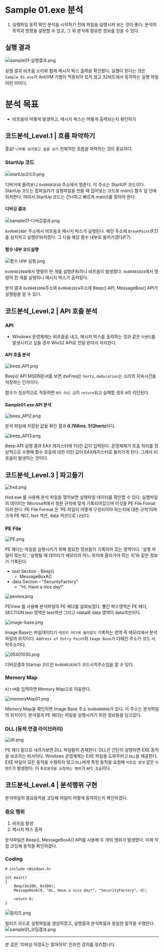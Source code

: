 # Sample 01.exe 분석

1. 실행파일 동작 확인
   분석을 시작하기 전에 파일을 실행시켜 보는 것이 좋다. 분석의 목적과 방향을
   설정할 수 있고, 그 외 분석에 필요한 정보를 얻을 수 있다.

## 실행 결과

![sample01-실행결과.png](https://images.velog.io/post-images/jjewqm/10373ac0-4285-11ea-b241-bd2f170b4f1c/sample01-실행결과.png)

실행 결과 비프음 소리와 함께 메시지 박스 출력을 확인했다. 실행이 된다는 것은 `Sample 01.exe`가 AntiVM 기법이 적용되어 있지 않고 32비트에서 동작하는 실행 파일이란 의미다.

# 분석 목표

- 비프음이 어떻게 발생하고, 메시지 박스는 어떻게 출력되는지 확인하기

## 코드분석\_Level.1 | 흐름 파악하기

중요! `나무를 보지말고 숲을 보기`
전체적인 흐름을 파악하는 것이 중요하다.

### StartUp 코드

![startUp코드0.png](https://images.velog.io/post-images/jjewqm/bc0b6e80-4289-11ea-8726-452aa24104a7/startUp코드0.png)

디버거에 올려보니 `0x00401030` 주소에서 멈춘다. 이 주소는 StartUP 코드이다.
StartUp 코드는 컴파일러가 실행파일을 만들 때 집어넣는 코드로 main() 함수 앞 단에 위치한다.
따라서 StartUp 코드는 건너뛰고 빠르게 main()를 찾아야 한다.

#### 디버깅 결과

![sample01-디버깅결과.png](https://images.velog.io/post-images/jjewqm/5bbf2df0-4289-11ea-9bec-2b631bf4fdeb/sample01-디버깅결과.png)

`0x004010DF` 주소에서 비프음과 메시지 박스가 실행된다. 해당 주소에 `BreakPoint`(F2)를 설치하고 실행(F9)하겠다. 그 다음 해당 함수 내부로 들어가겠다(F7).

#### 함수 내부 코드실행

![함수 내부 실행.png](https://images.velog.io/post-images/jjewqm/6437e1e0-428c-11ea-9278-d1fcd207a4e8/함수-내부-실행.png)

`0x0040100A`에서 명령어 한 개를 실행(F8)하니 비프음이 발생했다.
`0x00401024`에서 명령어 한 개를 실행하니 메시지 박스가 출력됬다.

분석 결과 `0x0040100A`주소와 `0x00401024`주소에 Beep() API, MessageBox() API가 실행됨을
알 수 있다.

## 코드분석\_Level.2 | API 호출 분석

### API

- Windows 운영체제는 비프음을 내고, 메시지 박스를 출력하는 것과 같은 `이벤트`를 발생시키고 싶을 경우 Win32 API로 전달 받아서 처리한다.

#### API 호출 분석

![beep_API.png](https://images.velog.io/post-images/jjewqm/1abc8db0-4811-11ea-8d96-e977c864a12a/beepAPI.png)

Beep() API MSDN문서를 보면 dwFreq는 `hertz`, `dwDuration`는 소리의 지속시간을 저장하는 인자이다.

함수가 정상적으로 작동하면 `0이 아닌 값`이 `return`되고 실패할 경우 `0`이 리턴된다.

#### Sample01.exe API 분석

![beep_API2.png](https://images.velog.io/post-images/jjewqm/739a7e10-4811-11ea-ade4-5d87fd8e5cb7/beepAPI2.png)

분석 파일에 저장된 값을 확인 결과 **0.768ms**, **512hertz**이다.

![beep_API3.png](https://images.velog.io/post-images/jjewqm/19c598a0-4813-11ea-808a-fd2499a972e2/beepAPI3.png)

Beep API 실행 결과 EAX 레지스터에 1이란 값이 입력된다.
운영체제가 호출 처리를 정상적으로 수행해 함수 호출에 대한 리턴 값이 EAX레지스터로 들어가게 된다. 그래서 비프음이 발생하는 것이다.

## 코드분석\_Level.3 | 파고들기

![hxd.png](https://images.velog.io/post-images/jjewqm/23d55bc0-4820-11ea-a6f2-cff7049c3a58/hxd.png)

Hxd.exe 를 사용해 분석 파일을 열어보면 실행파일 데이터를 확인할 수 있다.
실행파일의 데이터는 Microsoft에서 정한 규칙에 맞게 기록되어있으며 이것을 PE File Fomat이라 한다. PE File Format 은 ‘PE 파일이 어떻게 구성되어야 하는지에 대한 규칙’이며 크게
PE 헤더, text 섹션, data 섹션으로 나뉜다.

### PE File

![PE.png](https://images.velog.io/post-images/jjewqm/7e854d00-4820-11ea-a6f2-cff7049c3a58/PE.png)

PE 헤더는 파일을 실행시키기 위해 필요한 정보들이 기록되어 있는 영역이다.
'실행 파일이 맞는지', '실행될 때 데이터가 메모리의 어느 위치에 올라가야 하는 지'와 같은 정보가 기록된다.

- text Section - Beep()
  - MessageBoxA()
- data Section - "SecurityFactory"
  - "Hi, Have a nice day!"

![peview.png](https://images.velog.io/post-images/jjewqm/14c20910-4822-11ea-8221-4da73859da2d/peview.png)

PEView 를 사용해 분석파일의 PE 헤더를 살펴보겠다.
빨간 박스영역은 PE 헤더, SECTION.text 영역은 text섹션 그리고 rdata와 data 영역이 data섹션이다.

![image-base.png](https://images.velog.io/post-images/jjewqm/7d2beca0-4822-11ea-a6f2-cff7049c3a58/image-base.png)

Image Base는 파일데이터가 `메모리 어디에 올라갈지` 기록하는 영역 즉 메모리에서 분석파일의 위치이다.
`Address of Entry Point`와 `Image Base`가 더해진 주소가 코드 시작주소이다.

![00401030.png](https://images.velog.io/post-images/jjewqm/1d595370-4823-11ea-a70e-e13598bae77a/00401030.png)

디버깅결과 Startup 코드인 `0x00401030`가 코드시작주소임을 알 수 있다.

### Memory Map

`Alt+M`을 입력하면 Memory Map으로 이동한다.

![memoryMap01.png](https://images.velog.io/post-images/jjewqm/e506ba20-4823-11ea-841e-717d6f58d90d/memoryMap01.png)

Memory Map을 확인하면 Image Base 주소 `0x00400000`가 있다. 이 주소는 분석파일의 위치이다.
분석결과 PE 헤더는 파일을 실행시키기 위한 정보들을 담고있다.

### DLL (동적 연결 라이브러리)

![dll.png](https://images.velog.io/post-images/jjewqm/7d97e2f0-4824-11ea-841e-717d6f58d90d/dll.png)

PE 헤더 밑으로 내려가보면 DLL 파일들이 존재한다.
DLL은 간단히 설명하면 EXE 동작을 보조하는 비서이다.
Windows 운영체제는 EXE 파일을 도와주려고 `DLL`을 제공한다. EXE 파일이 모든 동작을 수행하지 않고 `DLL`에게 특정 동작을 요청해 `비프음 발생` 같은 `이벤트`가 발생한다.
이 `특정동작을 요청하는 행위`가 `API 호출`이다.

## 코드분석\_Level.4 | 분석행위 구현

분석파일의 중요동작을 코딩해 파일이 어떻게 동작하는지 확인하겠다.

### 중요 행위

1. 비프음 발생
2. 메시지 박스 출력

분석파일은 Beep(), MessageBoxA() API를 사용해 두 개의 행위가 발생했다.
이제 직접 코딩해 동작을 확인하겠다.

### Coding

```
# include <Windows.h>

int main()
{
	Beep(0x200, 0x300);
	MessageBoxA(0, "Hi, Have a nice day!", "SecurityFactory", 0);

    return 0;
}
```

![릴리즈.png](https://images.velog.io/post-images/jjewqm/e67ad800-482d-11ea-81e1-79cd3f96fe24/릴리즈.png)

릴리즈 모드로 실행파일을 생성하였고, 실행결과 분석파일과 동일한 동작을 수행한다.
![sample01_코딩결과.png](https://images.velog.io/post-images/jjewqm/46e21aa0-482e-11ea-b304-4b2307a19410/sample01코딩결과.png)

---

본 글은 '리버싱 이정도는 알아야지' 인프런 강의를 정리합니다.
